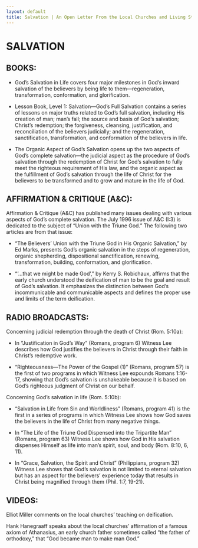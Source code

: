 ```yaml
---
layout: default
title: Salvation | An Open Letter From the Local Churches and Living Stream Ministry Concerning the Teachings of Witness Lee
---
```

# SALVATION

## BOOKS:

* God’s Salvation in Life covers four major milestones in God’s inward salvation of the believers by being life to them—regeneration, transformation, conformation, and glorification.

* Lesson Book, Level 1: Salvation—God’s Full Salvation contains a series of lessons on major truths related to God’s full salvation, including His creation of man; man’s fall; the source and basis of God’s salvation; Christ’s redemption; the forgiveness, cleansing, justification, and reconciliation of the believers judicially; and the regeneration, sanctification, transformation, and conformation of the believers in life.

* The Organic Aspect of God’s Salvation opens up the two aspects of God’s complete salvation—the judicial aspect as the procedure of God’s salvation through the redemption of Christ for God’s salvation to fully meet the righteous requirement of His law, and the organic aspect as the fulfillment of God’s salvation through the life of Christ for the believers to be transformed and to grow and mature in the life of God.

## AFFIRMATION & CRITIQUE (A&C):

Affirmation & Critique (A&C) has published many issues dealing with various aspects of God’s complete salvation. The July 1996 issue of A&C (I:3) is dedicated to the subject of “Union with the Triune God.” The following two articles are from that issue:

* “The Believers’ Union with the Triune God in His Organic Salvation,” by Ed Marks, presents God’s organic salvation in the steps of regeneration, organic shepherding, dispositional sanctification, renewing, transformation, building, conformation, and glorification.

* “‘…that we might be made God’,” by Kerry S. Robichaux, affirms that the early church understood the deification of man to be the goal and result of God’s salvation. It emphasizes the distinction between God’s incommunicable and communicable aspects and defines the proper use and limits of the term deification.

## RADIO BROADCASTS:

Concerning judicial redemption through the death of Christ (Rom. 5:10a):

* In “Justification in God’s Way” (Romans, program 6) Witness Lee describes how God justifies the believers in Christ through their faith in Christ’s redemptive work.

* “Righteousness—The Power of the Gospel (1)” (Romans, program 57) is the first of two programs in which Witness Lee expounds Romans 1:16-17, showing that God’s salvation is unshakeable because it is based on God’s righteous judgment of Christ on our behalf.

Concerning God’s salvation in life (Rom. 5:10b):

* “Salvation in Life from Sin and Worldliness” (Romans, program 41) is the first in a series of programs in which Witness Lee shows how God saves the believers in the life of Christ from many negative things.

* In “The Life of the Triune God Dispensed into the Tripartite Man” (Romans, program 63) Witness Lee shows how God in His salvation dispenses Himself as life into man’s spirit, soul, and body (Rom. 8:10, 6, 11).

* In “Grace, Salvation, the Spirit and Christ” (Philippians, program 32) Witness Lee shows that God’s salvation is not limited to eternal salvation but has an aspect for the believers’ experience today that results in Christ being magnified through them (Phil. 1:7, 19-21).

## VIDEOS:

Elliot Miller comments on the local churches’ teaching on deification.

Hank Hanegraaff speaks about the local churches’ affirmation of a famous axiom of Athanasius, an early church father sometimes called “the father of orthodoxy,” that “God became man to make man God.”